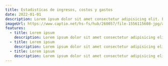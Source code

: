 ```yaml
---
title: Estadistícas de ingresos, costos y gastos
date: 2022-01-01
description: Lorem ipsum dolor sit amet consectetur adipisicing elit. Eveniet dolorem harum quisquam. Eaque est accusantium autem porro quod sed debitis?
imageUrl: https://www.captio.net/hs-fs/hub/260057/file-1556115608-jpg/agosto_1-1.jpg
features:
  - title: Lorem ipsum
    description: Lorem ipsum dolor sit amet consectetur adipisicing elit.
  - title: Lorem ipsum
    description: Lorem ipsum dolor sit amet consectetur adipisicing elit.
  - title: Lorem ipsum
    description: Lorem ipsum dolor sit amet consectetur adipisicing elit.
---
```

